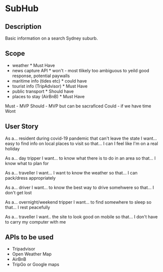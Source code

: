 # SubHub

## Description
Basic information on a search Sydney suburb.



## Scope
 - weather * Must Have
 - news capture API * won't - most tlikely too ambiguous to yeild good response, potential paywalls
 - maritime info (tides etc) * could have
 - tourist info (TripAdvisor) * Must Have
 - public transport * Should have
 - places to stay (AirBnB) * Must Have
 
Must - MVP
Should - MVP but can be sacraficed
Could - if we have time
Wont


## User Story
As a... resident during covid-19 pandemic that can't leave the state
I want... easy to find info on local places to visit
so that... I can I feel like I'm on a real holiday

As a... day tripper
I want... to know what there is to do in an area
so that... I know what to plan for

As a... traveller
I want... I want to know the weather
so that... I can pack/dress appropriately

As a... driver
I want... to know the best way to drive somehwere
so that... I don't get lost

As a... overnight/weekend tripper
I want... to find somewhere to sleep
so that... I rest peacefully

As a... traveller
I want.. the site to look good on mobile
so that... I don't have to carry my computer with me


## APIs to be used
- Tripadvisor
- Open Weather Map
- AirBnB
- TripGo or Google maps


